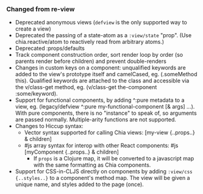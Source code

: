 

### Changed from re-view

- Deprecated anonymous views (`defview` is the only supported way to create a view)
- Deprecated the passing of a state-atom as a `:view/state` "prop". (Use chia.reactive/atom to reactively read from arbitrary atoms.)
- Deprecated :props/defaults
- Track component construction order, sort render loop by order (so parents render before children) and prevent double-renders
- Changes in custom keys on a component: unqualified keywords are added to the view's prototype itself and camelCased, eg. (.someMethod this).
  Qualified keywords are attached to the class and accessible via the v/class-get method, eg. (v/class-get the-component :some/keyword).
- Support for functional components, by adding ^:pure metadata to a view, eg. (legacy/defview ^:pure my-functional-component [& args] ...).
  With pure components, there is no "instance" to speak of, so arguments are passed normally. Multiple-arity functions are not supported.
- Changes to Hiccup syntax:
  - Vector syntax supported for calling Chia views: [my-view {..props..} & children]
  - #js array syntax for interop with other React components: #js [myComponent {..props..} & children]
    - If `props` is a Clojure map, it will be converted to a javascript map with the same formatting as Chia components.
- Support for CSS-in-CLJS directly on components by adding `:view/css {..styles..}` to a component's method map. The view will be given a unique name, and styles added to the page (once).